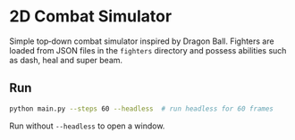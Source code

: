 # 2D Combat Simulator

Simple top‑down combat simulator inspired by Dragon Ball. Fighters are loaded from JSON files in the `fighters` directory and possess abilities such as dash, heal and super beam.

## Run

```bash
python main.py --steps 60 --headless  # run headless for 60 frames
```

Run without `--headless` to open a window.
